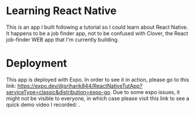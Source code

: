 # Learning React Native
This is an app I built following a tutorial so I could learn about React Native. It happens to be a job finder app, not to be confused with Clover, the React job-finder WEB app that I'm currently building. 
# Deployment
This app is deployed with Expo. In order to see it in action, please go to this link: https://expo.dev/@sriharik844/ReactNativeTutApp?serviceType=classic&distribution=expo-go. Due to some expo issues, it might not be visible to everyone, in which case please visit this link to see a quick demo video I recorded: .
